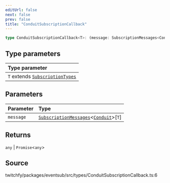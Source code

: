 ```yaml
---
editUrl: false
next: false
prev: false
title: "ConduitSubscriptionCallback"
---
```


```ts
type ConduitSubscriptionCallback<T>: (message: SubscriptionMessages<Conduit>[T]) => any | Promise<any>;
```

## Type parameters

| Type parameter |
| :------ |
| `T` extends [`SubscriptionTypes`](/api/eventsub/enumerations/subscriptiontypes/) |

## Parameters

| Parameter | Type |
| :------ | :------ |
| `message` | [`SubscriptionMessages`](/api/eventsub/interfaces/subscriptionmessages/)\<[`Conduit`](/api/eventsub/classes/conduit/)\>\[`T`\] |

## Returns

`any` \| `Promise`\<`any`\>

## Source

twitchfy/packages/eventsub/src/types/ConduitSubscriptionCallback.ts:6
